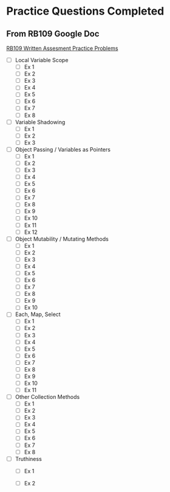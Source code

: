 # Practice Questions Completed

## From RB109 Google Doc

[RB109 Written Assesment Practice Problems](https://docs.google.com/document/d/16XteFXEm3lFbcavrXDZs45rNEc1iBxSYC8e4pLhT0Rw/edit#)

- [ ] Local Variable Scope
  - [ ] Ex 1
  - [ ] Ex 2
  - [ ] Ex 3
  - [ ] Ex 4
  - [ ] Ex 5
  - [ ] Ex 6
  - [ ] Ex 7
  - [ ] Ex 8
- [ ] Variable Shadowing
  - [ ] Ex 1
  - [ ] Ex 2
  - [ ] Ex 3
- [ ] Object Passing / Variables as Pointers
  - [ ] Ex 1
  - [ ] Ex 2
  - [ ] Ex 3
  - [ ] Ex 4
  - [ ] Ex 5
  - [ ] Ex 6
  - [ ] Ex 7
  - [ ] Ex 8
  - [ ] Ex 9
  - [ ] Ex 10
  - [ ] Ex 11
  - [ ] Ex 12
- [ ] Object Mutability / Mutating Methods
  - [ ] Ex 1
  - [ ] Ex 2
  - [ ] Ex 3
  - [ ] Ex 4
  - [ ] Ex 5
  - [ ] Ex 6
  - [ ] Ex 7
  - [ ] Ex 8
  - [ ] Ex 9
  - [ ] Ex 10
- [ ] Each, Map, Select
  - [ ] Ex 1
  - [ ] Ex 2
  - [ ] Ex 3
  - [ ] Ex 4
  - [ ] Ex 5
  - [ ] Ex 6
  - [ ] Ex 7
  - [ ] Ex 8
  - [ ] Ex 9
  - [ ] Ex 10
  - [ ] Ex 11
- [ ] Other Collection Methods
  - [ ] Ex 1
  - [ ] Ex 2
  - [ ] Ex 3
  - [ ] Ex 4
  - [ ] Ex 5
  - [ ] Ex 6
  - [ ] Ex 7
  - [ ] Ex 8
- [ ] Truthiness
  - [ ] Ex 1
  - [ ] Ex 2
  